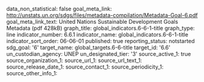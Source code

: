 data_non_statistical: false
goal_meta_link: http://unstats.un.org/sdgs/files/metadata-compilation/Metadata-Goal-6.pdf
goal_meta_link_text: United Nations Sustainable Development Goals Metadata (pdf 428kB)
graph_title: global_indicators.6-6-1-title
graph_type: line
indicator_number: 6.6.1
indicator_name: global_indicators.6-6-1-title
indicator_sort_order: 06-06-01
published: true
reporting_status: notstarted
sdg_goal: '6'
target_name: global_targets.6-6-title
target_id: '6.6'
un_custodian_agency: UNEP
un_designated_tier: '3'
source_active_1: true
source_organization_1: 
source_url_1: 
source_url_text_1: 
source_release_date_1: 
source_contact_1: 
source_periodicity_1: 
source_other_info_1: 